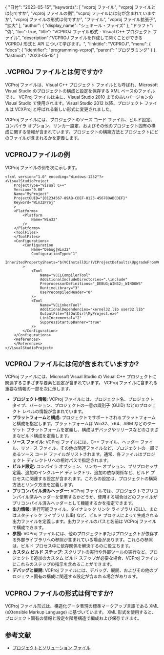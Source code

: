 {
"日付": "2023-05-15",
  "keywords": [
"vcproj ファイル",
"vcproj ファイルとは何ですか",
"vcproj ファイルの例",
"vcproj ファイルには何が含まれていますか",
"vcproj ファイルの形式は何ですか",
"ファイル",
"vcproj ファイル拡張子",
"拡大"
],
  "author": {
"display_name": "シェキール・ファイズ"
},
"ドラフト": "偽",
"toc": true,
"title": "VCPROJ ファイル形式 - Visual C++ プロジェクト ファイル",
  "description":"VCPROJ ファイルを作成して開くことができる VCPROJ 形式と API について学びます。",
"linktitle": "VCPROJ",
  "menu": {
    "docs": {
      "identifier": "programming-vcproj",
"parent": "プログラミング"
}
},
"lastmod": "2023-05-15"
}

## .VCPROJ ファイルとは何ですか?

VCProj ファイルは、Visual C++ プロジェクト ファイルとも呼ばれ、Microsoft Visual Studio のプロジェクトの構成と設定を保存する XML ベースのファイルです。 VCProj ファイルは主に、Visual Studio 2010 までの古いバージョンの Visual Studio で使用されます。Visual Studio 2012 以降、プロジェクト ファイルは VCXProj と呼ばれる新しい形式に変更されました。

VCProj ファイルには、プロジェクトのソース コード ファイル、ビルド設定、コンパイラ オプション、リンカー設定、およびその他のプロジェクト固有の構成に関する情報が含まれています。プロジェクトの構築方法とプロジェクトにどのファイルが含まれるかを定義します。

## VCPROJファイルの例

VCProj ファイルの例を次に示します。

```
<?xml version="1.0" encoding="Windows-1252"?>
<VisualStudioProject
	ProjectType="Visual C++"
	Version="9.00"
	Name="MyProject"
	ProjectGUID="{01234567-89AB-CDEF-0123-456789ABCDEF}"
	Keyword="Win32Proj"
	>
	<Platforms>
		<Platform
			Name="Win32"
		/>
	</Platforms>
	<ToolFiles>
	</ToolFiles>
	<Configurations>
		<Configuration
			Name="Debug|Win32"
			ConfigurationType="1"
			InheritedPropertySheets="$(VCInstallDir)VCProjectDefaults\UpgradeFromVC71.vsprops"
		>
			<Tool
				Name="VCCLCompilerTool"
				AdditionalIncludeDirectories=".\include"
				PreprocessorDefinitions="_DEBUG;WIN32;_WINDOWS"
				RuntimeLibrary="3"
				UsePrecompiledHeader="0"
			/>
			<Tool
				Name="VCLinkerTool"
				AdditionalDependencies="kernel32.lib user32.lib"
				OutputFile="$(OutDir)\MyProject.exe"
				LinkIncremental="2"
				SuppressStartupBanner="true"
			/>
		</Configuration>
	</Configurations>
	<References>
	</References>
</VisualStudioProject>

```

## VCPROJ ファイルには何が含まれていますか?

VCProj ファイルには、Microsoft Visual Studio の Visual C++ プロジェクトに関連するさまざまな要素と設定が含まれています。 VCProj ファイルに含まれる重要な情報の一部を次に示します。

- **プロジェクト情報:** VCProj ファイルには、プロジェクト名、プロジェクト タイプ、バージョン、プロジェクトの一意の識別子 (GUID) などのプロジェクト レベルの情報が含まれています。
- **プラットフォームと構成:** プロジェクトでサポートされるプラットフォームと構成を指定します。プラットフォームは Win32、x64、ARM などのターゲット プラットフォームを定義し、構成はデバッグやリリースなどのさまざまなビルド構成を定義します。
- **ソース ファイル:** VCProj ファイルには、C++ ファイル、ヘッダー ファイル、リソース ファイル、その他の関連ファイルなど、プロジェクトの一部であるソース コード ファイルがリストされます。通常、各ファイルはプロジェクト ディレクトリへの相対パスで指定されます。
- **ビルド設定:** コンパイラ オプション、リンカー オプション、プリプロセッサ定義、追加のインクルード ディレクトリ、追加の依存関係など、ビルド プロセスに関連する設定が含まれます。これらの設定は、プロジェクトの構築方法とリンク方法を定義します。
- **プリコンパイル済みヘッダー:** VCProj ファイルでは、プロジェクトでプリコンパイル済みヘッダーを使用するかどうか、使用する場合はどのファイルがプリコンパイル済みヘッダーとして機能するかを指定できます。
- **出力情報:** 実行可能ファイル、ダイナミック リンク ライブラリ (DLL)、またはスタティック ライブラリ (LIB) など、ビルド プロセスによって生成される出力ファイルを定義します。出力ファイルのパスと名前は VCProj ファイルで構成できます。
- **参照:** VCProj ファイルには、他のプロジェクトまたはプロジェクトが依存する外部ライブラリへの参照が含まれている場合があります。これらの参照は、ビルド プロセス中に依存関係を解決するのに役立ちます。
- **カスタム ビルド ステップ:** スクリプトの実行や外部ツールの実行など、プロジェクトで追加のカスタム ビルド ステップが必要な場合、VCProj ファイルにこれらのステップの指示を含めることができます。
- **デバッグと展開:** VCProj ファイルには、デバッグ、展開、およびその他のプロジェクト固有の構成に関連する設定が含まれる場合があります。

## VCPROJ ファイルの形式は何ですか?

VCProj ファイル形式は、構造化データ表現の標準マークアップ言語である XML (eXtensible Markup Language) に基づいています。 XML 形式を使用すると、プロジェクト固有の情報と設定を階層構造で編成および保存できます。

## 参考文献
* [プロジェクトとソリューション ファイル](https://learn.microsoft.com/en-us/cpp/build/reference/project-and-solution-files?view=msvc-170)

